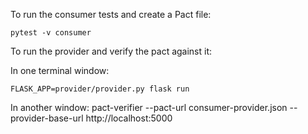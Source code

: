 To run the consumer tests and create a Pact file:

    pytest -v consumer

To run the provider and verify the pact against it:
    
In one terminal window:

    FLASK_APP=provider/provider.py flask run

In another window:
    pact-verifier --pact-url consumer-provider.json --provider-base-url http://localhost:5000
